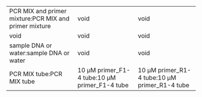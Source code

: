 ||||
|----|----|----|
|PCR MIX and primer mixture:PCR MIX and primer mixture|void|void|
|void|void|void|
|sample DNA or water:sample DNA or water|void|void|
|PCR MIX tube:PCR MIX tube|10 μM primer_F1-4 tube:10 μM primer_F1-4 tube|10 μM primer_R1-4 tube:10 μM primer_R1-4 tube|
